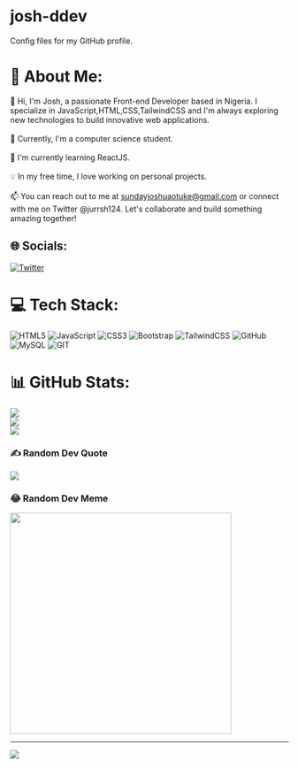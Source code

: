 # josh-ddev
Config files for my GitHub profile.
# 💫 About Me:
👋 Hi, I'm Josh, a passionate Front-end Developer based in Nigeria. I specialize in JavaScript,HTML,CSS,TailwindCSS and I'm always exploring new technologies to build innovative web applications. <br><br>🌱 Currently, I'm a computer science student.  <br><br>🚀 I'm currently learning ReactJS.<br><br>💡 In my free time, I love working on personal projects.<br><br>📫 You can reach out to me at sundayjoshuaotuke@gmail.com or connect with me on Twitter @jurrsh124. Let's collaborate and build something amazing together!<br>


## 🌐 Socials:
[![Twitter](https://img.shields.io/badge/Twitter-%231DA1F2.svg?logo=Twitter&logoColor=white)](https://twitter.com/@jurrsh124) 

# 💻 Tech Stack:
![HTML5](https://img.shields.io/badge/html5-%23E34F26.svg?style=flat-square&logo=html5&logoColor=white) ![JavaScript](https://img.shields.io/badge/javascript-%23323330.svg?style=flat-square&logo=javascript&logoColor=%23F7DF1E) ![CSS3](https://img.shields.io/badge/css3-%231572B6.svg?style=flat-square&logo=css3&logoColor=white) ![Bootstrap](https://img.shields.io/badge/bootstrap-%23563D7C.svg?style=flat-square&logo=bootstrap&logoColor=white) ![TailwindCSS](https://img.shields.io/badge/tailwindcss-%2338B2AC.svg?style=flat-square&logo=tailwind-css&logoColor=white) ![GitHub](https://img.shields.io/badge/GitHub-%23121011.svg?style=flat-square&logo=github&logoColor=white) ![MySQL](https://img.shields.io/badge/mysql-%2300f.svg?style=flat-square&logo=mysql&logoColor=white) ![GIT](https://img.shields.io/badge/Git-fc6d26?style=flat-square&logo=git&logoColor=white)
# 📊 GitHub Stats:
![](https://github-readme-stats.vercel.app/api?username=josh-ddev&theme=dark&hide_border=false&include_all_commits=false&count_private=false)<br/>
![](https://github-readme-streak-stats.herokuapp.com/?user=josh-ddev&theme=dark&hide_border=false)<br/>
![](https://github-readme-stats.vercel.app/api/top-langs/?username=josh-ddev&theme=dark&hide_border=false&include_all_commits=false&count_private=false&layout=compact)

### ✍️ Random Dev Quote
![](https://quotes-github-readme.vercel.app/api?type=horizontal&theme=radical)

### 😂 Random Dev Meme
<img src='https://randommeme-five.vercel.app/' style="height: 400px;"/>

---
[![](https://visitcount.itsvg.in/api?id=josh-ddev&icon=0&color=0)](https://visitcount.itsvg.in)

<!-- Proudly created with GPRM ( https://gprm.itsvg.in ) -->
